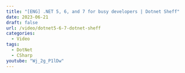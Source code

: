 ```yaml
---
title: "[ENG] .NET 5, 6, and 7 for busy developers | Dotnet Sheff"
date: 2023-06-21
draft: false
url: /video/dotnet5-6-7-dotnet-sheff
categories:
  - Video
tags:
  - DotNet
  - CSharp
youtube: "Wj_2g_P1lDw"
---
```

